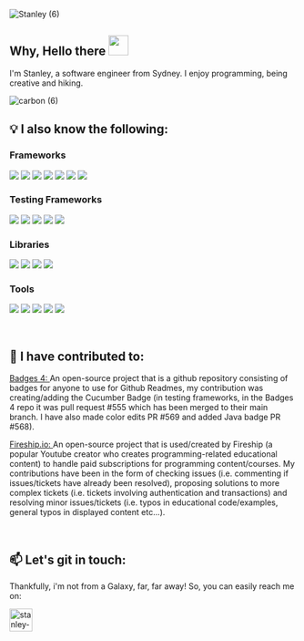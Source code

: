 ![Stanley (6)](https://user-images.githubusercontent.com/119549394/220858039-17074e5a-7aab-4b56-a487-499e460b5141.gif)

## Why, Hello there <img src="https://media.giphy.com/media/hvRJCLFzcasrR4ia7z/giphy.gif" width="35">

I'm Stanley, a software engineer from Sydney. I enjoy programming, being creative and hiking.

![carbon (6)](https://user-images.githubusercontent.com/119549394/220872571-342d3754-3b00-48da-a68e-255c91cd3836.png)

## 💡 I also know the following:

### Frameworks
<span> <img src="https://img.shields.io/badge/React-20232A?style=for-the-badge&logo=react&logoColor=61DAFB"> <img src="https://img.shields.io/badge/Angular-DD0031?style=for-the-badge&logo=angular&logoColor=white"> <img src="https://img.shields.io/badge/TypeScript-007ACC?style=for-the-badge&logo=typescript&logoColor=white"> <img src="https://img.shields.io/badge/nestjs-E0234E?style=for-the-badge&logo=nestjs&logoColor=white"> <img src="https://img.shields.io/badge/Spring-6DB33F?style=for-the-badge&logo=spring&logoColor=white"> <img src="https://img.shields.io/badge/next.js-000000?style=for-the-badge&logo=nextdotjs&logoColor=white"> <img src="https://img.shields.io/badge/Vite-B73BFE?style=for-the-badge&logo=vite&logoColor=FFD62E"></span>

### Testing Frameworks
<span> <img src="https://img.shields.io/badge/Jest-C21325?style=for-the-badge&logo=jest&logoColor=white"> <img src="https://img.shields.io/badge/Junit5-25A162?style=for-the-badge&logo=junit5&logoColor=white"> <img src="https://img.shields.io/badge/Cypress-17202C?style=for-the-badge&logo=cypress&logoColor=white"> <img src="https://img.shields.io/badge/Jasmine-8A4182?style=for-the-badge&logo=Jasmine&logoColor=white"> <img src="https://img.shields.io/badge/Cucumber-23D96C?style=for-the-badge&logo=cucumber&logoColor=white" /> </span>

### Libraries

<span> <img src="https://img.shields.io/badge/Material%20UI-007FFF?style=for-the-badge&logo=mui&logoColor=white"> <img src="https://img.shields.io/badge/Bootstrap-563D7C?style=for-the-badge&logo=bootstrap&logoColor=white"> <img src="https://img.shields.io/badge/React_Query-FF4154?style=for-the-badge&logo=React_Query&logoColor=white"> <img src="https://img.shields.io/badge/Redux-593D88?style=for-the-badge&logo=redux&logoColor=white"> </span>

### Tools

<span> <img src="https://img.shields.io/badge/Postman-FF6C37?style=for-the-badge&logo=Postman&logoColor=white"> <img src="https://img.shields.io/badge/Swagger-85EA2D?style=for-the-badge&logo=Swagger&logoColor=white"> <img src="https://img.shields.io/badge/Figma-F24E1E?style=for-the-badge&logo=figma&logoColor=white"> <img src="https://img.shields.io/badge/Canva-%2300C4CC.svg?&style=for-the-badge&logo=Canva&logoColor=white"> <img src="https://img.shields.io/badge/Docker-2CA5E0?style=for-the-badge&logo=docker&logoColor=white"></span>

</br>

## 🤝 I have contributed to:

<a href="https://github.com/alexandresanlim/Badges4-README.md-Profile"> Badges 4: </a> An open-source project that is a github repository consisting of badges for anyone to use for Github Readmes, my contribution was creating/adding the Cucumber Badge (in testing frameworks, in the Badges 4 repo it was pull request #555 which has been merged to their main branch. I have also made color edits PR #569 and added Java badge PR #568). 

<a href="https://github.com/fireship-io/fireship.io"> Fireship.io: </a>  An open-source project that is used/created by Fireship (a popular Youtube creator who creates programming-related educational content) to handle paid subscriptions for programming content/courses. My contributions have been in the form of checking issues (i.e. commenting if issues/tickets have already been resolved), proposing solutions to more complex tickets (i.e. tickets involving authentication and transactions) and resolving minor issues/tickets (i.e. typos in educational code/examples, general typos in displayed content etc...).

</br>

## 📫 Let's git in touch:

Thankfully, i'm not from a Galaxy, far, far away! So, you can easily reach me on:
      
<a href="https://www.linkedin.com/in/stanleyyu-ccs/" target="blank"><img src="https://img.icons8.com/fluency/512/linkedin.png" alt="stanley-linkedIn" height="40" width="40" /></a>


<!---
StanleyY7/StanleyY7 is a ✨ special ✨ repository because its `README.md` (this file) appears on your GitHub profile.
You can click the Preview link to take a look at your changes.
--->

